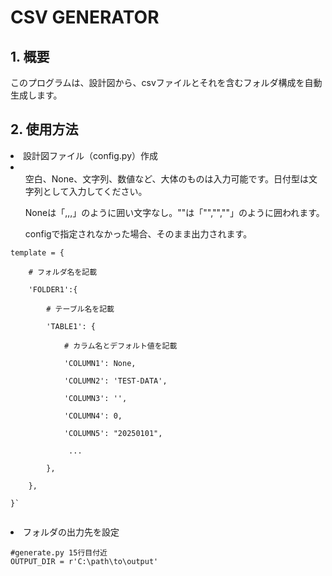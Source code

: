 # CSV GENERATOR
## 1. 概要
   このプログラムは、設計図から、csvファイルとそれを含むフォルダ構成を自動生成します。  
## 2. 使用方法
<li>設計図ファイル（config.py）作成</li>
<li>
   <ol>空白、None、文字列、数値など、大体のものは入力可能です。日付型は文字列として入力してください。</ol>
   <ol>Noneは「,,,」のように囲い文字なし。""は「"","",""」のように囲われます。</ol>
   <ol>configで指定されなかった場合、そのまま出力されます。</ol>
</li>
<div class="snippet-clipboard-content notranslate overflow-auto">
<pre class="notranslate"><code>template = {<br>
    # フォルダ名を記載<br>
    'FOLDER1':{<br>
        # テーブル名を記載<br>
        'TABLE1': {<br>
            # カラム名とデフォルト値を記載<br>
            'COLUMN1': None,<br>
            'COLUMN2': 'TEST-DATA',<br>
            'COLUMN3': '',<br>
            'COLUMN4': 0,<br>
            'COLUMN5': "20250101",<br>
             ...<br>
        },<br>
    },<br>
}`<br>
</code></pre>

<li>フォルダの出力先を設定</li>
<div class="snippet-clipboard-content notranslate overflow-auto">
<pre class="notranslate"><code>#generate.py 15行目付近
OUTPUT_DIR = r'C:\path\to\output'
</code></pre>
